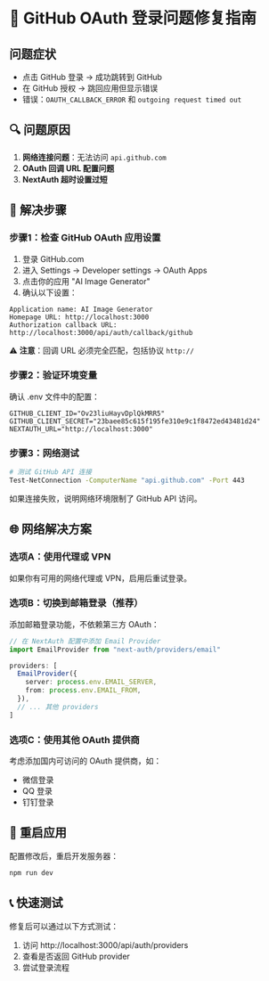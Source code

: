 # 🚨 GitHub OAuth 登录问题修复指南

## 问题症状
- 点击 GitHub 登录 → 成功跳转到 GitHub
- 在 GitHub 授权 → 跳回应用但显示错误
- 错误：`OAUTH_CALLBACK_ERROR` 和 `outgoing request timed out`

## 🔍 问题原因
1. **网络连接问题**：无法访问 `api.github.com`
2. **OAuth 回调 URL 配置问题**
3. **NextAuth 超时设置过短**

## 🔧 解决步骤

### 步骤1：检查 GitHub OAuth 应用设置
1. 登录 GitHub.com
2. 进入 Settings → Developer settings → OAuth Apps
3. 点击你的应用 "AI Image Generator"
4. 确认以下设置：

```
Application name: AI Image Generator
Homepage URL: http://localhost:3000
Authorization callback URL: http://localhost:3000/api/auth/callback/github
```

⚠️ **注意**：回调 URL 必须完全匹配，包括协议 `http://`

### 步骤2：验证环境变量
确认 .env 文件中的配置：
```env
GITHUB_CLIENT_ID="Ov23liuHayvDplQkMRR5"
GITHUB_CLIENT_SECRET="23baee85c615f195fe310e9c1f8472ed43481d24"
NEXTAUTH_URL="http://localhost:3000"
```

### 步骤3：网络测试
```bash
# 测试 GitHub API 连接
Test-NetConnection -ComputerName "api.github.com" -Port 443
```

如果连接失败，说明网络环境限制了 GitHub API 访问。

## 🌐 网络解决方案

### 选项A：使用代理或 VPN
如果你有可用的网络代理或 VPN，启用后重试登录。

### 选项B：切换到邮箱登录（推荐）
添加邮箱登录功能，不依赖第三方 OAuth：

```typescript
// 在 NextAuth 配置中添加 Email Provider
import EmailProvider from "next-auth/providers/email"

providers: [
  EmailProvider({
    server: process.env.EMAIL_SERVER,
    from: process.env.EMAIL_FROM,
  }),
  // ... 其他 providers
]
```

### 选项C：使用其他 OAuth 提供商
考虑添加国内可访问的 OAuth 提供商，如：
- 微信登录
- QQ 登录
- 钉钉登录

## 🔄 重启应用
配置修改后，重启开发服务器：
```bash
npm run dev
```

## 📞 快速测试
修复后可以通过以下方式测试：
1. 访问 http://localhost:3000/api/auth/providers
2. 查看是否返回 GitHub provider
3. 尝试登录流程